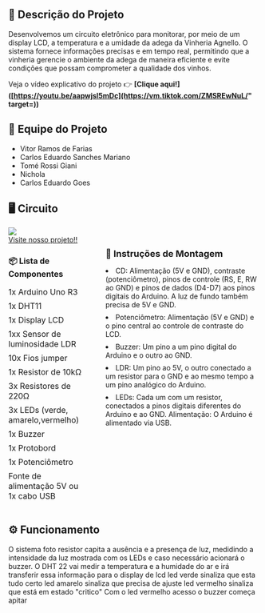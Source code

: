 ## 📝 Descrição do Projeto

Desenvolvemos um circuito eletrônico para monitorar, por meio de um display LCD, a temperatura e a umidade da adega da Vinheria Agnello. O sistema fornece informações precisas e em tempo real, permitindo que a vinheria gerencie o ambiente da adega de maneira eficiente e evite condições que possam comprometer a qualidade dos vinhos.
  
Veja o vídeo explicativo do projeto 👉 **[Clique aqui!]([https://youtu.be/aapwjsI5mDc](https://vm.tiktok.com/ZMSREwNuL/" target=))**

## 👥 Equipe do Projeto
* Vitor Ramos de Farias 
* Carlos Eduardo Sanches Mariano 
* Tomé Rossi Giani 
* Nichola 
* Carlos Eduardo Goes

  
<h2 align="left">🖥️ Circuito</h2>
<img src="https://github.com/user-attachments/assets/8dca4808-71e8-434c-b4f9-b2665f2c5592" >
<div align="center">
   
</div>


<div style="display: flex; justify-content: space-between; align-items: flex-start; gap: 40px;">
    <section style="flex: 1;">
        <a href="https://www.tinkercad.com/things/7JwIQRuH129-cp2-edge-/editel?returnTo=https%3A%2F%2Fwww.tinkercad.com%2Fdashboard&sharecode=-iuyU3SJD98re6uGchg4mXYNVrO0RNIHapWxlbPYhVc" target="_blank">Visite nosso projeto!!</a>
        <h3 style="font-size: 16px; margin-bottom: 15px;">📦 Lista de Componentes</h3>
        <ul style="list-style-type: none; font-size: 16px; padding-left: 0;">
            <li style="margin-bottom: 8px;"> 1x Arduino Uno R3
            <li style="margin-bottom: 8px;"> 1x DHT11
            <li style="margin-bottom: 8px;"> 1x Display LCD
            <li style="margin-bottom: 8px;"> 1xx Sensor de luminosidade LDR
            <li style="margin-bottom: 8px;"> 10x Fios jumper
            <li style="margin-bottom: 8px;"> 1x Resistor de 10kΩ
            <li style="margin-bottom: 8px;"> 3x Resistores de 220Ω
            <li style="margin-bottom: 8px;"> 3x LEDs (verde, amarelo,vermelho) 
            <li style="margin-bottom: 8px;"> 1x Buzzer
            <li style="margin-bottom: 8px;"> 1x Protobord
            <li style="margin-bottom: 8px;"> 1x Potenciômetro
             <li style="margin-bottom: 8px;"> Fonte de alimentação 5V ou 1x cabo USB
        </ul>
    </section>
    <section style="flex: 2;">
        <h3 style="font-size: 18px; margin-bottom: 15px;">📌 Instruções de Montagem</h3>
            <li style="margin-bottom: 8px;"> CD: Alimentação (5V e GND), contraste (potenciômetro), pinos de controle (RS, E, RW ao GND) e pinos de dados (D4-D7) aos pinos digitais do Arduino. A luz de fundo também precisa de 5V e GND.
            <li style="margin-bottom: 8px;"> Potenciômetro: Alimentação (5V e GND) e o pino central ao controle de contraste do LCD.
            <li style="margin-bottom: 8px;"> Buzzer: Um pino a um pino digital do Arduino e o outro ao GND.
            <li style="margin-bottom: 8px;"> LDR: Um pino ao 5V, o outro conectado a um resistor para o GND e ao mesmo tempo a um pino   analógico do Arduino.
            <li style="margin-bottom: 8px;"> LEDs: Cada um com um resistor, conectados a pinos digitais diferentes do Arduino e ao GND. Alimentação: O Arduino é alimentado via USB.
    </section>
</div>

<h2 align="left">⚙️ Funcionamento</h2>
<p>
  O sistema
foto resistor capita a ausência e a presença de luz, medidindo a intensidade da luz mostrada com os LEDs e caso necessário acionará o buzzer. O DHT 22 vai medir a temperatura e a humidade do ar e irá transferir essa informação para o display de lcd 
led verde sinaliza que esta tudo certo
led amarelo sinaliza que precisa de ajuste
led vermelho sinaliza que está em estado "critico"
Com o led vermelho acesso o buzzer começa apitar<br>
</p>
